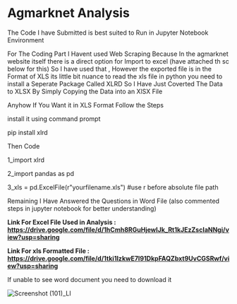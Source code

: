 # Agmarknet Analysis

The Code I have Submitted is best suited to Run in Jupyter Notebook Environment

For The Coding Part I Havent used Web Scraping Because In the agmarknet website itself there is a direct option for Import to excel (have attached th sc below for this) So I have used that , However the exported file is in the Format of XLS its little bit nuance to read the xls file in python  you need to install a Seperate Package Called XLRD So I Have Just Coverted The Data to XLSX By Simply Copying the Data into an XlSX File

Anyhow If You Want it in XLS Format Follow the Steps

install it using command prompt

pip install xlrd

Then Code

1_import xlrd

2_import pandas as pd

3_xls = pd.ExcelFile(r"yourfilename.xls") #use r before absolute file path 

Remaining I Have Answered the Questions in Word File (also commented steps in jupyter notebook for better understanding)

**Link For Excel File Used in Analysis : https://drive.google.com/file/d/1hCmh8RGuHjewIJk_Rt1kJEzZscIaNNgi/view?usp=sharing**

**Link For xls Formatted File : https://drive.google.com/file/d/1tki1IzkwE7I91DkpFAQZbxt9UvCGSRwf/view?usp=sharing**

If unable to see word document you need to download it

![Screenshot (101)_LI](https://user-images.githubusercontent.com/75921135/117129789-c4ac1180-adbc-11eb-8d2b-1968b125c7b7.jpg)
